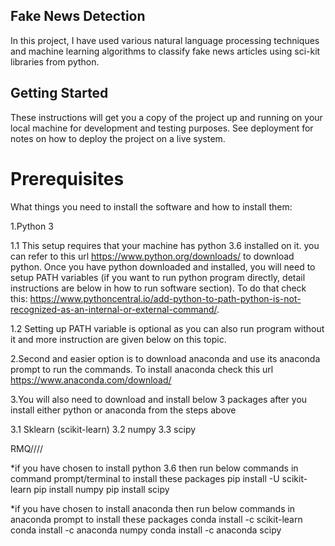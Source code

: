 ## Fake News Detection

In this project, I have used various natural language processing techniques and machine learning algorithms to classify fake news articles using sci-kit libraries from python.


## Getting Started

These instructions will get you a copy of the project up and running on your local machine for development and testing purposes. See deployment for notes on how to deploy the project on a live system.

# Prerequisites

What things you need to install the software and how to install them:

1.Python 3


1.1 This setup requires that your machine has python 3.6 installed on it. you can refer to this url https://www.python.org/downloads/ to download python. Once you have python downloaded and installed, you will need to setup PATH variables (if you want to run python program directly, detail instructions are below in how to run software section). To do that check this: https://www.pythoncentral.io/add-python-to-path-python-is-not-recognized-as-an-internal-or-external-command/.
    
1.2 Setting up PATH variable is optional as you can also run program without it and more instruction are given below on this topic.


2.Second and easier option is to download anaconda and use its anaconda prompt to run the commands. To install anaconda check this url https://www.anaconda.com/download/

3.You will also need to download and install below 3 packages after you install either python or anaconda from the steps above

3.1 Sklearn (scikit-learn)
3.2 numpy
3.3 scipy

RMQ////

*if you have chosen to install python 3.6 then run below commands in command prompt/terminal to install these packages
pip install -U scikit-learn
pip install numpy
pip install scipy

*if you have chosen to install anaconda then run below commands in anaconda prompt to install these packages
conda install -c scikit-learn
conda install -c anaconda numpy
conda install -c anaconda scipy

